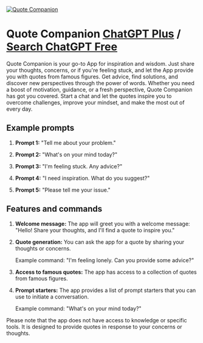 
[![Quote Companion](https://files.oaiusercontent.com/file-0seixDg1Am1LqaaKMpRT59GT?se=2123-10-17T16%3A36%3A22Z&sp=r&sv=2021-08-06&sr=b&rscc=max-age%3D31536000%2C%20immutable&rscd=attachment%3B%20filename%3D87158e60-8093-4c43-8292-4e38ef840c1b.png&sig=I2o33wjdoDoqnZFYUDzj19eu0l/dPg%2BcgNDdFpjngJA%3D)](https://chat.openai.com/g/g-efFP1CZ52-quote-companion)

# Quote Companion [ChatGPT Plus](https://chat.openai.com/g/g-efFP1CZ52-quote-companion) / [Search ChatGPT Free](https://gptcall.net/index.html#/?search=Quote%20Companion)

Quote Companion is your go-to App for inspiration and wisdom. Just share your thoughts, concerns, or if you're feeling stuck, and let the App provide you with quotes from famous figures. Get advice, find solutions, and discover new perspectives through the power of words. Whether you need a boost of motivation, guidance, or a fresh perspective, Quote Companion has got you covered. Start a chat and let the quotes inspire you to overcome challenges, improve your mindset, and make the most out of every day.

## Example prompts

1. **Prompt 1:** "Tell me about your problem."

2. **Prompt 2:** "What's on your mind today?"

3. **Prompt 3:** "I'm feeling stuck. Any advice?"

4. **Prompt 4:** "I need inspiration. What do you suggest?"

5. **Prompt 5:** "Please tell me your issue."


## Features and commands

1. **Welcome message:** The app will greet you with a welcome message: "Hello! Share your thoughts, and I'll find a quote to inspire you."

2. **Quote generation:** You can ask the app for a quote by sharing your thoughts or concerns.

   Example command: "I'm feeling lonely. Can you provide some advice?"

3. **Access to famous quotes:** The app has access to a collection of quotes from famous figures.

4. **Prompt starters:** The app provides a list of prompt starters that you can use to initiate a conversation.

   Example command: "What's on your mind today?"

Please note that the app does not have access to knowledge or specific tools. It is designed to provide quotes in response to your concerns or thoughts.


